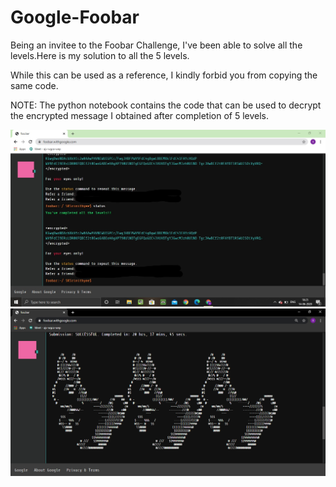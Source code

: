 # Google-Foobar

Being an invitee to the Foobar Challenge, I've been able to solve all the levels.Here is my solution to all the 5 levels.

While this can be used as a reference, I kindly forbid you from copying the same code.

NOTE: The python notebook contains the code that can be used to decrypt the encrypted message I obtained after completion of 5 levels.

![Screenshot](Asset/pic.jpg)
![Screenshot](Asset/bunny.png)
